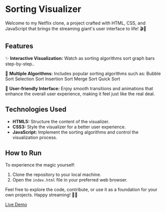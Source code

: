 # Sorting Visualizer

Welcome to my Netflix clone, a project crafted with HTML, CSS, and JavaScript that brings the streaming giant's user interface to life! 🎬🍿

## Features

✨ **Interactive Visualization:** Watch as sorting algorithms sort graph bars step-by-step..

🎥 **Multiple Algorithms:** Includes popular sorting algorithms such as:
        Bubble Sort
        Selection Sort
        Insertion Sort
        Merge Sort
        Quick Sort

🎉 **User-friendly Interface:** Enjoy smooth transitions and animations that enhance the overall user experience, making it feel just like the real deal.

## Technologies Used

- **HTML5:** Structure the content of the visualizer.
- **CSS3:** Style the visualizer for a better user experience.
- **JavaScript:** Implement the sorting algorithms and control the visualization process.


## How to Run

To experience the magic yourself:

1. Clone the repository to your local machine.
2. Open the `index.html` file in your preferred web browser.

Feel free to explore the code, contribute, or use it as a foundation for your own projects. Happy streaming! 🍿🎉


[Live Demo](live-demo-url)
